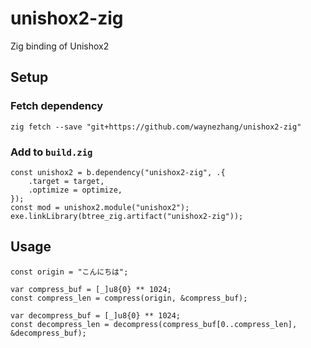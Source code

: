 # unishox2-zig
Zig binding of Unishox2

## Setup

### Fetch dependency

```zig
zig fetch --save "git+https://github.com/waynezhang/unishox2-zig"
```

### Add to `build.zig`

```zig
const unishox2 = b.dependency("unishox2-zig", .{
    .target = target,
    .optimize = optimize,
});
const mod = unishox2.module("unishox2");
exe.linkLibrary(btree_zig.artifact("unishox2-zig"));
```

## Usage

```zig
const origin = "こんにちは";

var compress_buf = [_]u8{0} ** 1024;
const compress_len = compress(origin, &compress_buf);

var decompress_buf = [_]u8{0} ** 1024;
const decompress_len = decompress(compress_buf[0..compress_len], &decompress_buf);
```
